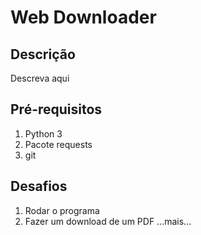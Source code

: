 # Web Downloader

## Descrição

Descreva aqui

## Pré-requisitos

1. Python 3
2. Pacote requests
3. git

## Desafios

1. Rodar o programa
2. Fazer um download de um PDF
...mais...